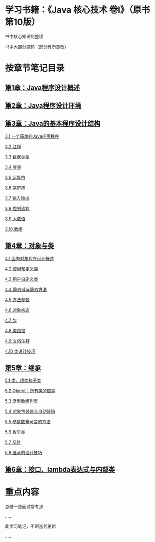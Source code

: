 # 学习书籍：《Java 核心技术 卷Ⅰ》（原书第10版）

书中核心知识的整理

书中大部分源码（部分有所更改）

# 按章节笔记目录

## [第1章：Java程序设计概述](/learning_notes/第1章：Java程序设计概述.md)

## [第2章：Java程序设计环境](/learning_notes/第2章：Java程序设计环境.md)

## [第3章：Java的基本程序设计结构](/learning_notes/第3章：Java的基本程序设计结构.md)

[3.1 一个简单的Java应用程序](/learning_notes/第3章：Java的基本程序设计结构.md#31-一个简单的Java应用程序)

[3.2 注释](/learning_notes/第3章：Java的基本程序设计结构.md#32-注释)

[3.3 数据类型](/learning_notes/第3章：Java的基本程序设计结构.md#33-数据类型)

[3.4 变量](/learning_notes/第3章：Java的基本程序设计结构.md#34-变量)

[3.5 运算符](/learning_notes/第3章：Java的基本程序设计结构.md#35-运算符)

[3.6 字符串](/learning_notes/第3章：Java的基本程序设计结构.md#36-字符串)

[3.7 输入输出](/learning_notes/第3章：Java的基本程序设计结构.md#37-输入输出)

[3.8 控制流程](/learning_notes/第3章：Java的基本程序设计结构.md#38-控制流程)

[3.9 大数值](/learning_notes/第3章：Java的基本程序设计结构.md#39-大数值)

[3.10 数组](/learning_notes/第3章：Java的基本程序设计结构.md#310-数组)

## [第4章：对象与类](/learning_notes/第4章：对象与类.md)

[4.1 面向对象程序设计概述](/learning_notes/第4章：对象与类.md#41-面向对象程序设计概述)

[4.2 使用预定义类](/learning_notes/第4章：对象与类.md#42-使用预定义类)

[4.3 用户自定义类](/learning_notes/第4章：对象与类.md#43-用户自定义类)

[4.4 静态域与静态方法](/learning_notes/第4章：对象与类.md#44-静态域与静态方法)

[4.5 方法参数](/learning_notes/第4章：对象与类.md#45-方法参数)

[4.6 对象构造](/learning_notes/第4章：对象与类.md#46-对象构造)

[4.7 包](/learning_notes/第4章：对象与类.md#47-包)

[4.8 类路径](/learning_notes/第4章：对象与类.md#48-类路径)

[4.9 文档注释](/learning_notes/第4章：对象与类.md#49-文档注释)

[4.10 类设计技巧](/learning_notes/第4章：对象与类.md#410-类设计技巧)

## [第5章：继承](/learning_notes/第5章：继承.md)

[5.1 类、超类和子类](/learning_notes/第5章：继承.md#51-类、超类和子类)

[5.2 Object：所有类的超类](/learning_notes/第5章：继承.md#52-Object：所有类的超类)

[5.3 泛型数组列表](/learning_notes/第5章：继承.md#53-泛型数组列表)

[5.4 对象包装器与自动装箱](/learning_notes/第5章：继承.md#54-对象包装器与自动装箱)

[5.5 参数数量可变的方法](/learning_notes/第5章：继承.md#55-参数数量可变的方法)

[5.6 枚举类](/learning_notes/第5章：继承.md#56-枚举类)

[5.7 反射](/learning_notes/第5章：继承.md#57-反射)

[5.8 继承的设计技巧](/learning_notes/第5章：继承.md#58-继承的设计技巧)

## [第6章：接口、lambda表达式与内部类](/learning_notes/第6章：接口、lambda表达式与内部类.md)


# 重点内容

总结一些面试常考点

......

此学习笔记，不断迭代更新

......
